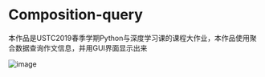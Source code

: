 # Composition-query
本作品是USTC2019春季学期Python与深度学习课的课程大作业，本作品使用聚合数据查询作文信息，并用GUI界面显示出来



![image](https://github.com/Tangpearl/Composition-query/blob/master/python%E5%B0%8F%E8%A7%86%E9%A2%91_Moment.jpg)





